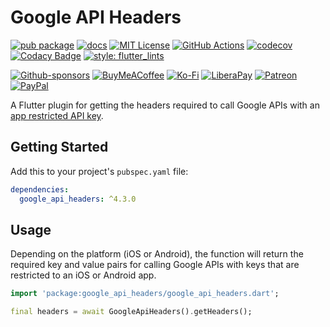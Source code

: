 # Google API Headers

[![pub package](https://img.shields.io/pub/v/google_api_headers.svg)](https://pub.dartlang.org/packages/google_api_headers)
[![docs](https://img.shields.io/badge/docs-latest-blue.svg)](https://pub.dev/documentation/google_api_headers/latest/)
[![MIT License](https://img.shields.io/github/license/zeshuaro/google_api_headers.svg)](https://github.com/zeshuaro/google_api_headers/blob/main/LICENSE)
[![GitHub Actions](https://github.com/zeshuaro/google_api_headers/actions/workflows/github-actions.yml/badge.svg)](https://github.com/zeshuaro/google_api_headers/actions/workflows/github-actions.yml)
[![codecov](https://codecov.io/gh/zeshuaro/google_api_headers/branch/main/graph/badge.svg?token=4IVF5MBLTS)](https://codecov.io/gh/zeshuaro/google_api_headers)
[![Codacy Badge](https://app.codacy.com/project/badge/Grade/eb770d6b694640f597e8c0de21117d19)](https://app.codacy.com/gh/zeshuaro/google_api_headers/dashboard?utm_source=gh&utm_medium=referral&utm_content=&utm_campaign=Badge_grade)
[![style: flutter_lints](https://img.shields.io/badge/style-flutter__lints-4BC0F5.svg)](https://pub.dev/packages/flutter_lints)

[![Github-sponsors](https://img.shields.io/badge/sponsor-30363D?style=for-the-badge&logo=GitHub-Sponsors&logoColor=#EA4AAA)](https://github.com/sponsors/zeshuaro)
[![BuyMeACoffee](https://img.shields.io/badge/Buy%20Me%20a%20Coffee-ffdd00?style=for-the-badge&logo=buy-me-a-coffee&logoColor=black)](https://www.buymeacoffee.com/zeshuaro)
[![Ko-Fi](https://img.shields.io/badge/Ko--fi-F16061?style=for-the-badge&logo=ko-fi&logoColor=white)](https://ko-fi.com/zeshuaro)
[![LiberaPay](https://img.shields.io/badge/Liberapay-F6C915?style=for-the-badge&logo=liberapay&logoColor=black)](https://liberapay.com/zeshuaro/)
[![Patreon](https://img.shields.io/badge/Patreon-F96854?style=for-the-badge&logo=patreon&logoColor=white)](https://patreon.com/zeshuaro)
[![PayPal](https://img.shields.io/badge/PayPal-00457C?style=for-the-badge&logo=paypal&logoColor=white)](https://paypal.me/JoshuaTang)

A Flutter plugin for getting the headers required to call Google APIs with an [app restricted API key](https://developers.google.com/maps/api-security-best-practices#restricting-api-keys).

## Getting Started

Add this to your project's `pubspec.yaml` file:

```yml
dependencies:
  google_api_headers: ^4.3.0
```

## Usage

Depending on the platform (iOS or Android), the function will return the required key and value pairs for calling Google APIs with keys that are restricted to an iOS or Android app.

```dart
import 'package:google_api_headers/google_api_headers.dart';

final headers = await GoogleApiHeaders().getHeaders();
```
